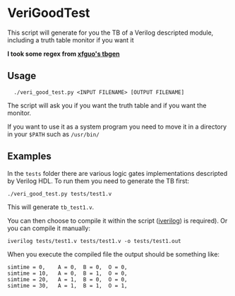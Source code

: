 # VeriGoodTest
This script will generate for you the TB of a Verilog descripted module, including a truth table monitor if you want it

**I took some regex from [xfguo's tbgen](https://github.com/xfguo/tbgen/blob/master/tbgen.py)**



## Usage

```
  ./veri_good_test.py <INPUT FILENAME> [OUTPUT FILENAME]
```
The script will ask you if you want the truth table and if you want the monitor.

If you want to use it as a system program you need to move it in a directory in your `$PATH` such as `/usr/bin/`


## Examples
In the `tests` folder there are various logic gates implementations descripted by Verilog HDL. 
To run them you need to generate the TB first:

```
./veri_good_test.py tests/test1.v
```
This will generate `tb_test1.v`.

You can then choose to compile it within the script ([iverilog](https://github.com/steveicarus/iverilog)) is required).
Or you can compile it manually:
```
iverilog tests/test1.v tests/test1.v -o tests/test1.out
```


When you execute the compiled file the output should be something like:
```
simtime = 0,    A = 0,  B = 0,  O = 0,
simtime = 10,   A = 0,  B = 1,  O = 0,
simtime = 20,   A = 1,  B = 0,  O = 0,
simtime = 30,   A = 1,  B = 1,  O = 1,
```
